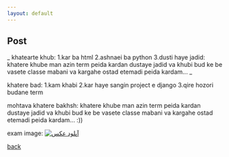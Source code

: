 ```yaml
---
layout: default
---
```


## Post

_
khatearte khub:
1.kar ba html
2.ashnaei ba python
3.dusti haye jadid:
khatere khube man azin term peida kardan dustaye jadid va khubi bud ke be vasete classe mabani va kargahe ostad etemadi peida kardam... _

khatere bad:
1.kam khabi 
2.kar haye sangin project e django
3.qire hozori budane term

mohtava khatere bakhsh:
khatere khube man azin term peida kardan dustaye jadid va khubi bud ke be vasete classe mabani va kargahe ostad etemadi peida kardam... :))


exam image:
<a href="https://uupload.ir/view/img_20220107_030429_b9ne.jpg" target="_blank"><img src="https://s4.uupload.ir/files/img_20220107_030429_b9ne_thumb.jpg" border="0" alt="آپلود عکس" /></a>



[back](./)

